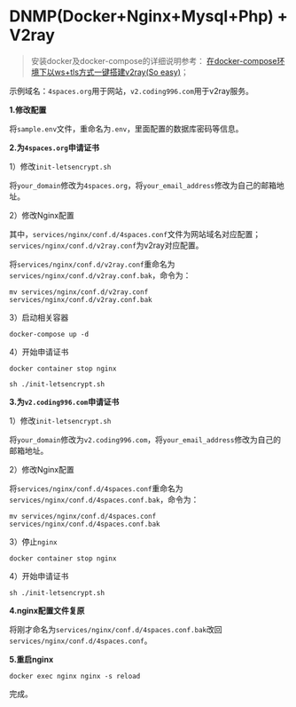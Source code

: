 # DNMP(Docker+Nginx+Mysql+Php) + V2ray

>安装docker及docker-compose的详细说明参考： [在docker-compose环境下以ws+tls方式一键搭建v2ray(So easy)](https://www.4spaces.org/docker-compose-install-v2ray-ws-tls/)；

示例域名：`4spaces.org`用于网站，`v2.coding996.com`用于v2ray服务。

**1.修改配置**

将`sample.env`文件，重命名为`.env`，里面配置的数据库密码等信息。

**2.为`4spaces.org`申请证书**

1）修改`init-letsencrypt.sh`

将`your_domain`修改为`4spaces.org`，将`your_email_address`修改为自己的邮箱地址。

2）修改Nginx配置

其中，`services/nginx/conf.d/4spaces.conf`文件为网站域名对应配置；`services/nginx/conf.d/v2ray.conf`为v2ray对应配置。

将`services/nginx/conf.d/v2ray.conf`重命名为`services/nginx/conf.d/v2ray.conf.bak`，命令为：

```
mv services/nginx/conf.d/v2ray.conf  services/nginx/conf.d/v2ray.conf.bak
```

3）启动相关容器

```
docker-compose up -d
```

4）开始申请证书

```
docker container stop nginx

sh ./init-letsencrypt.sh
```

**3.为`v2.coding996.com`申请证书**

1）修改`init-letsencrypt.sh`

将`your_domain`修改为`v2.coding996.com`，将`your_email_address`修改为自己的邮箱地址。

2）修改Nginx配置

将`services/nginx/conf.d/4spaces.conf`重命名为`services/nginx/conf.d/4spaces.conf.bak`，命令为：

```
mv services/nginx/conf.d/4spaces.conf  services/nginx/conf.d/4spaces.conf.bak
```

3）停止`nginx`

```
docker container stop nginx
```

4）开始申请证书

```
sh ./init-letsencrypt.sh
```

**4.nginx配置文件复原**

将刚才命名为`services/nginx/conf.d/4spaces.conf.bak`改回`services/nginx/conf.d/4spaces.conf`。

**5.重启nginx**

```
docker exec nginx nginx -s reload
```

完成。